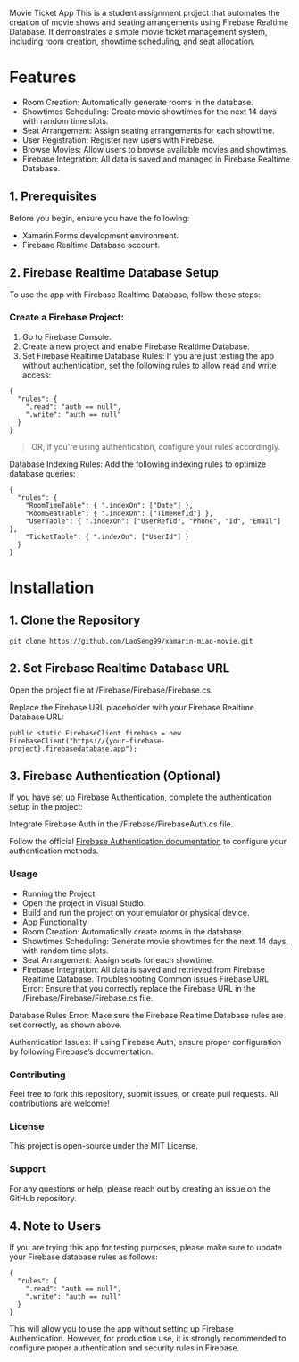 Movie Ticket App
This is a student assignment project that automates the creation of movie shows and seating arrangements using Firebase Realtime Database. It demonstrates a simple movie ticket management system, including room creation, showtime scheduling, and seat allocation.

# Features
- Room Creation: Automatically generate rooms in the database.
- Showtimes Scheduling: Create movie showtimes for the next 14 days with random time slots.
- Seat Arrangement: Assign seating arrangements for each showtime.
- User Registration: Register new users with Firebase.
- Browse Movies: Allow users to browse available movies and showtimes.
- Firebase Integration: All data is saved and managed in Firebase Realtime Database.

## 1. Prerequisites
Before you begin, ensure you have the following:
- Xamarin.Forms development environment.
- Firebase Realtime Database account.
  
## 2. Firebase Realtime Database Setup
To use the app with Firebase Realtime Database, follow these steps:

### Create a Firebase Project:
1. Go to Firebase Console.
2. Create a new project and enable Firebase Realtime Database.
3. Set Firebase Realtime Database Rules: If you are just testing the app without authentication, set the following rules to allow read and write access:

```
{
  "rules": {
    ".read": "auth == null",
    ".write": "auth == null"
  }
}
```
> OR, if you're using authentication, configure your rules accordingly.

Database Indexing Rules: Add the following indexing rules to optimize database queries:
```
{
  "rules": {
    "RoomTimeTable": { ".indexOn": ["Date"] },
    "RoomSeatTable": { ".indexOn": ["TimeRefId"] },
    "UserTable": { ".indexOn": ["UserRefId", "Phone", "Id", "Email"] },
    "TicketTable": { ".indexOn": ["UserId"] }
  }
}
```

# Installation
## 1. Clone the Repository
```
git clone https://github.com/LaoSeng99/xamarin-miao-movie.git
```
## 2. Set Firebase Realtime Database URL
Open the project file at /Firebase/Firebase/Firebase.cs.

Replace the Firebase URL placeholder with your Firebase Realtime Database URL:
```
public static FirebaseClient firebase = new FirebaseClient("https://{your-firebase-project}.firebasedatabase.app");
```

## 3. Firebase Authentication (Optional)
If you have set up Firebase Authentication, complete the authentication setup in the project:

Integrate Firebase Auth in the /Firebase/FirebaseAuth.cs file.

Follow the official [Firebase Authentication documentation](https://firebase.google.com/docs/auth) to configure your authentication methods.

### Usage
- Running the Project
- Open the project in Visual Studio.
- Build and run the project on your emulator or physical device.
- App Functionality
- Room Creation: Automatically create rooms in the database.
- Showtimes Scheduling: Generate movie showtimes for the next 14 days, with random time slots.
- Seat Arrangement: Assign seats for each showtime.
- Firebase Integration: All data is saved and retrieved from Firebase Realtime Database.
Troubleshooting
Common Issues
Firebase URL Error: Ensure that you correctly replace the Firebase URL in the /Firebase/Firebase/Firebase.cs file.

Database Rules Error: Make sure the Firebase Realtime Database rules are set correctly, as shown above.

Authentication Issues: If using Firebase Auth, ensure proper configuration by following Firebase’s documentation.

### Contributing

Feel free to fork this repository, submit issues, or create pull requests. All contributions are welcome!

### License
This project is open-source under the MIT License.

### Support
For any questions or help, please reach out by creating an issue on the GitHub repository.

## 4. Note to Users
If you are trying this app for testing purposes, please make sure to update your Firebase database rules as follows:

```
{
  "rules": {
    ".read": "auth == null",
    ".write": "auth == null"
  }
}
```

This will allow you to use the app without setting up Firebase Authentication. However, for production use, it is strongly recommended to configure proper authentication and security rules in Firebase.
